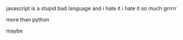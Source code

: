 javascript is a stupid bad language and i hate it
i hate it so much
grrrrr

more than python


maybe
